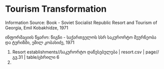 # Tourism Transformation
Information Source: Book - Soviet Socialist Republic Resort and Tourism of Georgia, Emil Kobakhidze, 1971

ინფორმაციის წყარო: წიგნი - საქართველოს სსრ საკურორტო მეურნეობა და ტურიზმი, ემილ კობახიძე, 1971

1. Resort establishments//საკურორტო დაწესებულება | resort.csv | page//გვ.31 | table/ცხრილი 6
2. 

